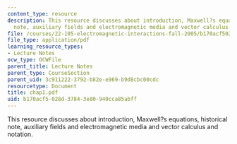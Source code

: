 ```yaml
---
content_type: resource
description: This resource discusses about introduction, Maxwell?s equations, historical
  note, auxiliary fields and electromagnetic media and vector calculus and notation.
file: /courses/22-105-electromagnetic-interactions-fall-2005/b170acf5028d37843e80940cca85abff_chap1.pdf
file_type: application/pdf
learning_resource_types:
- Lecture Notes
ocw_type: OCWFile
parent_title: Lecture Notes
parent_type: CourseSection
parent_uid: 3c911222-3792-b82e-e969-b9d8cbc00cdc
resourcetype: Document
title: chap1.pdf
uid: b170acf5-028d-3784-3e80-940cca85abff
---
```

This resource discusses about introduction, Maxwell?s equations, historical note, auxiliary fields and electromagnetic media and vector calculus and notation.

